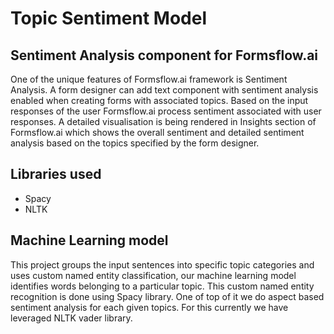 # Topic Sentiment Model

## Sentiment Analysis component for Formsflow.ai

One of the unique features of Formsflow.ai framework is Sentiment Analysis.  A
form designer can add text component with sentiment analysis enabled when creating
forms with associated topics. Based on the input responses of the user Formsflow.ai
 process sentiment associated with user responses. A detailed visualisation is being
 rendered in Insights section of Formsflow.ai which shows the overall sentiment and
  detailed sentiment analysis based on the topics specified by the form designer.

## Libraries used

- Spacy
- NLTK

## Machine Learning model 

This project groups the input sentences into specific topic categories and
uses custom named entity classification, our machine learning model identifies
words belonging to a particular topic. This custom named entity recognition is
 done using Spacy library.  One of top of it we do aspect based
sentiment analysis for each given topics. For this currently we have leveraged 
NLTK vader library.

